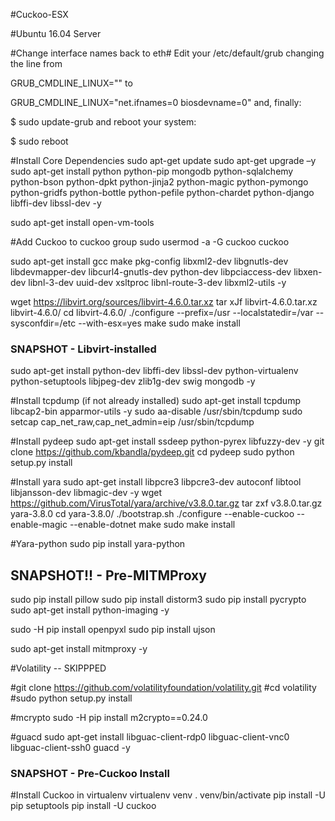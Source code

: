 #Cuckoo-ESX

#Ubuntu 16.04 Server

#Change interface names back to eth#
Edit your /etc/default/grub changing the line from

GRUB_CMDLINE_LINUX=""
to

GRUB_CMDLINE_LINUX="net.ifnames=0 biosdevname=0"
and, finally:

$ sudo update-grub
and reboot your system:

$ sudo reboot


#Install Core Dependencies
sudo apt-get update
sudo apt-get upgrade –y
sudo apt-get install python python-pip mongodb python-sqlalchemy python-bson python-dpkt python-jinja2 python-magic python-pymongo python-gridfs python-bottle python-pefile python-chardet python-django libffi-dev libssl-dev -y

sudo apt-get install open-vm-tools

#Add Cuckoo to cuckoo group
sudo usermod -a -G cuckoo cuckoo

sudo apt-get install gcc make pkg-config libxml2-dev libgnutls-dev libdevmapper-dev libcurl4-gnutls-dev python-dev libpciaccess-dev libxen-dev libnl-3-dev uuid-dev xsltproc libnl-route-3-dev libxml2-utils -y

wget https://libvirt.org/sources/libvirt-4.6.0.tar.xz
tar xJf libvirt-4.6.0.tar.xz libvirt-4.6.0/
cd libvirt-4.6.0/
./configure --prefix=/usr --localstatedir=/var --sysconfdir=/etc --with-esx=yes
make
sudo make install

### SNAPSHOT - Libvirt-installed ###


sudo apt-get install python-dev libffi-dev libssl-dev python-virtualenv python-setuptools libjpeg-dev zlib1g-dev swig mongodb -y

#Install tcpdump (if not already installed)
sudo apt-get install tcpdump libcap2-bin apparmor-utils -y
sudo aa-disable /usr/sbin/tcpdump
sudo setcap cap_net_raw,cap_net_admin=eip /usr/sbin/tcpdump

#Install pydeep
sudo apt-get install ssdeep python-pyrex libfuzzy-dev -y
git clone https://github.com/kbandla/pydeep.git
cd pydeep
sudo python setup.py install

#Install yara
sudo apt-get install libpcre3 libpcre3-dev autoconf libtool libjansson-dev libmagic-dev -y
wget https://github.com/VirusTotal/yara/archive/v3.8.0.tar.gz
tar zxf v3.8.0.tar.gz yara-3.8.0
cd yara-3.8.0/
./bootstrap.sh
./configure --enable-cuckoo --enable-magic --enable-dotnet
make
sudo make install

#Yara-python
sudo pip install yara-python

## SNAPSHOT!! - Pre-MITMProxy

sudo pip install pillow
sudo pip install distorm3
sudo pip install pycrypto
sudo apt-get install python-imaging -y

sudo -H pip install openpyxl
sudo pip install ujson

sudo apt-get install mitmproxy -y

#Volatility -- SKIPPPED

#git clone https://github.com/volatilityfoundation/volatility.git
#cd volatility
#sudo python setup.py install

#mcrypto
sudo -H pip install m2crypto==0.24.0

#guacd
sudo apt-get install libguac-client-rdp0 libguac-client-vnc0 libguac-client-ssh0 guacd -y

### SNAPSHOT - Pre-Cuckoo Install ###

#Install Cuckoo in virtualenv
virtualenv venv
. venv/bin/activate
pip install -U pip setuptools
pip install -U cuckoo

